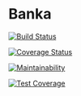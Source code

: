 # Banka

[![Build Status](https://travis-ci.com/Moise1/Banka.svg?branch=develop)](https://travis-ci.com/Moise1/Banka)

[![Coverage Status](https://coveralls.io/repos/github/Moise1/Banka/badge.svg?branch=develop)](https://coveralls.io/github/Moise1/Banka?branch=develop)

[![Maintainability](https://api.codeclimate.com/v1/badges/a84eb00f2413f8dae0f2/maintainability)](https://codeclimate.com/github/Moise1/Banka/maintainability) 

[![Test Coverage](https://api.codeclimate.com/v1/badges/a84eb00f2413f8dae0f2/test_coverage)](https://codeclimate.com/github/Moise1/Banka/test_coverage)